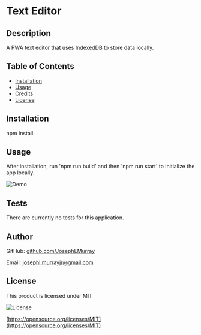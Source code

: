 # Text Editor

## Description

A PWA text editor that uses IndexedDB to store data locally.

## Table of Contents

- [Installation](#installation)
- [Usage](#usage)
- [Credits](#credits)
- [License](#license)

## Installation

npm install

## Usage

After installation, run 'npm run build' and then 'npm run start' to initialize the app locally.

![Demo](assets/images/demo.png)

## Tests

There are currently no tests for this application.

## Author

GitHub: [github.com/JosephLMurray](github.com/JosephLMurray)

Email: [josephl.murrayjr@gmail.com](josephl.murrayjr@gmail.com)

## License

This product is licensed under MIT

![License](https://img.shields.io/badge/License-MIT-blue.svg)

[https://opensource.org/licenses/MIT](https://opensource.org/licenses/MIT)
